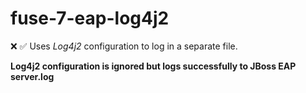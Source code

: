 # fuse-7-eap-log4j2

:x: :white_check_mark: Uses _Log4j2_ configuration to log in a separate file. 

**Log4j2 configuration is ignored but logs successfully to JBoss EAP server.log**